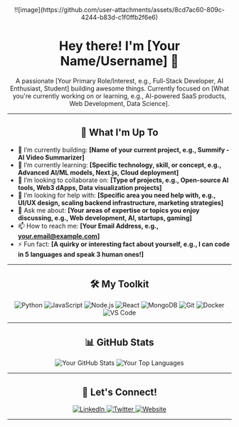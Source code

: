 <div align="center">
  !![image](https://github.com/user-attachments/assets/8cd7ac60-809c-4244-b83d-c1f0ffb2f6e6)
</div>

<h1 align="center">Hey there! I'm [Your Name/Username] 👋</h1>

<p align="center">
  A passionate [Your Primary Role/Interest, e.g., Full-Stack Developer, AI Enthusiast, Student] building awesome things.
  Currently focused on [What you're currently working on or learning, e.g., AI-powered SaaS products, Web Development, Data Science].
</p>

---

<h2 align="center">🚀 What I'm Up To</h2>

-   🔭 I’m currently building: **[Name of your current project, e.g., Summify - AI Video Summarizer]**
-   🌱 I’m currently learning: **[Specific technology, skill, or concept, e.g., Advanced AI/ML models, Next.js, Cloud deployment]**
-   👯 I’m looking to collaborate on: **[Type of projects, e.g., Open-source AI tools, Web3 dApps, Data visualization projects]**
-   🤔 I’m looking for help with: **[Specific area you need help with, e.g., UI/UX design, scaling backend infrastructure, marketing strategies]**
-   💬 Ask me about: **[Your areas of expertise or topics you enjoy discussing, e.g., Web development, AI, startups, gaming]**
-   📫 How to reach me: **[Your Email Address, e.g., your.email@example.com]**
-   ⚡ Fun fact: **[A quirky or interesting fact about yourself, e.g., I can code in 5 languages and speak 3 human ones!]**

---

<h2 align="center">🛠️ My Toolkit</h2>

<div align="center">
  <img src="https://img.shields.io/badge/Python-3776AB?style=for-the-badge&logo=python&logoColor=white" alt="Python" />
  <img src="https://img.shields.io/badge/JavaScript-F7DF1E?style=for-the-badge&logo=javascript&logoColor=black" alt="JavaScript" />
  <img src="https://img.shields.io/badge/Node.js-339933?style=for-the-badge&logo=node.js&logoColor=white" alt="Node.js" />
  <img src="https://img.shields.io/badge/React-61DAFB?style=for-the-badge&logo=react&logoColor=black" alt="React" />
  <img src="https://img.shields.io/badge/MongoDB-47A248?style=for-the-badge&logo=mongodb&logoColor=white" alt="MongoDB" />
  <img src="https://img.shields.io/badge/Git-F05032?style=for-the-badge&logo=git&logoColor=white" alt="Git" />
  <img src="https://img.shields.io/badge/Docker-2496ED?style=for-the-badge&logo=docker&logoColor=white" alt="Docker" />
  <img src="https://img.shields.io/badge/VS%20Code-007ACC?style=for-the-badge&logo=visual%20studio%20code&logoColor=white" alt="VS Code" />
  </div>

---

<h2 align="center">📊 GitHub Stats</h2>

<div align="center">
  <img src="https://github-readme-stats.vercel.app/api?username=YOUR_GITHUB_USERNAME&show_icons=true&theme=radical&hide_border=true" alt="Your GitHub Stats" />

  <img src="https://github-readme-stats.vercel.app/api/top-langs/?username=YOUR_GITHUB_USERNAME&layout=compact&theme=radical&hide_border=true" alt="Your Top Languages" />
</div>

---

<h2 align="center">🔗 Let's Connect!</h2>

<div align="center">
  <a href="[Your LinkedIn Profile URL]" target="_blank">
    <img src="https://img.shields.io/badge/LinkedIn-0077B5?style=for-the-badge&logo=linkedin&logoColor=white" alt="LinkedIn" />
  </a>
  <a href="[Your Twitter Profile URL]" target="_blank">
    <img src="https://img.shields.io/badge/X-000000?style=for-the-badge&logo=x&logoColor=white" alt="Twitter" />
  </a>
  <a href="[Your Personal Website URL]" target="_blank">
    <img src="https://img.shields.io/badge/Website-100000?style=for-the-badge&logo=website&logoColor=white" alt="Website" />
  </a>
  </div>

---
